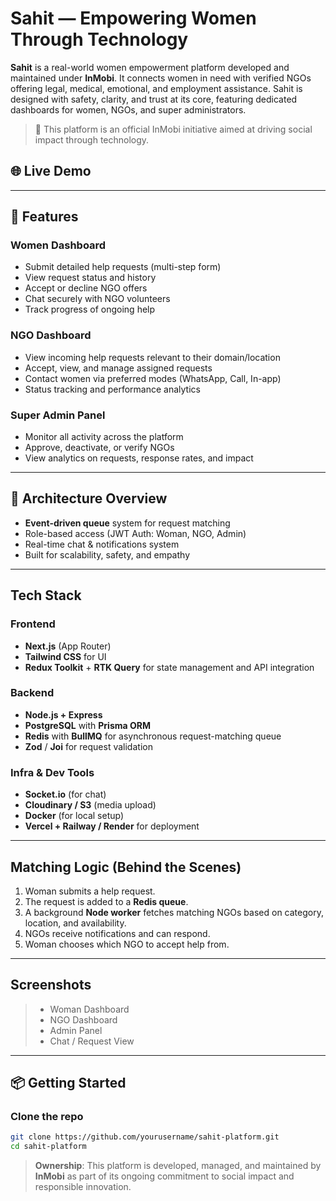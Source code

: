 # Sahit — Empowering Women Through Technology

**Sahit** is a real-world women empowerment platform developed and maintained under **InMobi**. It connects women in need with verified NGOs offering legal, medical, emotional, and employment assistance. Sahit is designed with safety, clarity, and trust at its core, featuring dedicated dashboards for women, NGOs, and super administrators.

> 🏢 This platform is an official InMobi initiative aimed at driving social impact through technology.


## 🌐 Live Demo


---

## 🚀 Features

### Women Dashboard
- Submit detailed help requests (multi-step form)
- View request status and history
- Accept or decline NGO offers
- Chat securely with NGO volunteers
- Track progress of ongoing help

### NGO Dashboard
- View incoming help requests relevant to their domain/location
- Accept, view, and manage assigned requests
- Contact women via preferred modes (WhatsApp, Call, In-app)
- Status tracking and performance analytics

### Super Admin Panel
- Monitor all activity across the platform
- Approve, deactivate, or verify NGOs
- View analytics on requests, response rates, and impact

---

## 🧠 Architecture Overview

- **Event-driven queue** system for request matching
- Role-based access (JWT Auth: Woman, NGO, Admin)
- Real-time chat & notifications system
- Built for scalability, safety, and empathy

---

## Tech Stack

### Frontend
- **Next.js** (App Router)
- **Tailwind CSS** for UI
- **Redux Toolkit** + **RTK Query** for state management and API integration

### Backend
- **Node.js + Express**
- **PostgreSQL** with **Prisma ORM**
- **Redis** with **BullMQ** for asynchronous request-matching queue
- **Zod** / **Joi** for request validation

### Infra & Dev Tools
- **Socket.io** (for chat)
- **Cloudinary / S3** (media upload)
- **Docker** (for local setup)
- **Vercel + Railway / Render** for deployment

---

## Matching Logic (Behind the Scenes)

1. Woman submits a help request.
2. The request is added to a **Redis queue**.
3. A background **Node worker** fetches matching NGOs based on category, location, and availability.
4. NGOs receive notifications and can respond.
5. Woman chooses which NGO to accept help from.

---

## Screenshots

> - Woman Dashboard  
> - NGO Dashboard  
> - Admin Panel  
> - Chat / Request View

---

## 📦 Getting Started

### Clone the repo
```bash
git clone https://github.com/yourusername/sahit-platform.git
cd sahit-platform
```

> **Ownership**: This platform is developed, managed, and maintained by **InMobi** as part of its ongoing commitment to social impact and responsible innovation.
